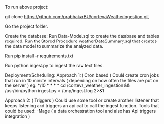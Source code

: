 To run above project:

git clone https://github.com/prabhakarBU/cortevaWeatherIngestion.git

Go the project folder.

Create the database:
Run Data-Model.sql to create the database and tables required.
Run the Stored Procedure weatherDataSummary.sql that creates the data model to summarize the analyzed data.

Run pip install -r requirements.txt

Run python ingest.py to ingest the raw text files.

Deployment/Scheduling:
Approach 1: ( Cron based )
Could create cron jobs that run in 10 minute intervals ( depending on how often the files are put on the server )
eg. */10 * * * * cd /corteva_weather_ingestion && /usr/bin/python ingest.py > /tmp/ingest.log 2>&1

Approach 2: ( Triggers )
Could use some tool or create another listener that keeps listening and triggers an api call to call 
the ingest function.
Tools that could be used:
-Mage ( a data orchestration tool and also has Api triggers integration )